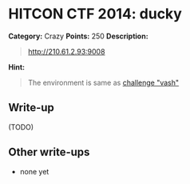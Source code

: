 # HITCON CTF 2014: ducky

**Category:** Crazy
**Points:** 250
**Description:**

> http://210.61.2.93:9008

**Hint:**

> The environment is same as [challenge "vash"](https://github.com/ctfs/write-ups/tree/master/hitcon-ctf-2014/vash)

## Write-up

(TODO)

## Other write-ups

* none yet
